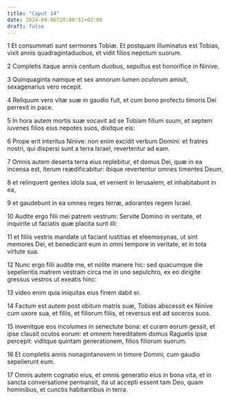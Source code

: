 ```yaml
---
title: "Caput 14"
date: 2024-09-06T20:00:51+02:00
draft: false
---
```



1 Et consummati sunt sermones Tobiæ. Et postquam illuminatus est Tobias, vixit annis quadragintaduobus, et vidit filios nepotum suorum.

2 Completis itaque annis centum duobus, sepultus est honorifice in Ninive.

3 Quinquaginta namque et sex annorum lumen oculorum amisit, sexagenarius vero recepit.

4 Reliquum vero vitæ suæ in gaudio fuit, et cum bono profectu timoris Dei perrexit in pace.

5 In hora autem mortis suæ vocavit ad se Tobiam filium suum, et septem iuvenes filios eius nepotes suos, dixitque eis:

6 Prope erit interitus Ninive: non enim excidit verbum Domini: et fratres nostri, qui dispersi sunt a terra Israel, revertentur ad eam.

7 Omnis autem deserta terra eius replebitur, et domus Dei, quæ in ea incensa est, iterum reædificabitur: ibique revertentur omnes timentes Deum,

8 et relinquent gentes idola sua, et venient in Ierusalem, et inhabitabunt in ea,

9 et gaudebunt in ea omnes reges terræ, adorantes regem Israel.

10 Audite ergo filii mei patrem vestrum: Servite Domino in veritate, et inquirite ut faciatis quæ placita sunt illi:

11 et filiis vestris mandate ut faciant iustitias et eleemosynas, ut sint memores Dei, et benedicant eum in omni tempore in veritate, et in tota virtute sua.

12 Nunc ergo filii audite me, et nolite manere hic: sed quacumque die sepelieritis matrem vestram circa me in uno sepulchro, ex eo dirigite gressus vestros ut exeatis hinc:

13 video enim quia iniquitas eius finem dabit ei.

14 Factum est autem post obitum matris suæ, Tobias abscessit ex Ninive cum uxore sua, et filiis, et filiorum filiis, et reversus est ad soceros suos.

15 invenitque eos incolumes in senectute bona: et curam eorum gessit, et ipse clausit oculos eorum: et omnem hereditatem domus Raguelis ipse percepit: viditque quintam generationem, filios filiorum suorum.

16 Et completis annis nonagintanovem in timore Domini, cum gaudio sepelierunt eum.

17 Omnis autem cognatio eius, et omnis generatio eius in bona vita, et in sancta conversatione permansit, ita ut accepti essent tam Deo, quam hominibus, et cunctis habitantibus in terra.

